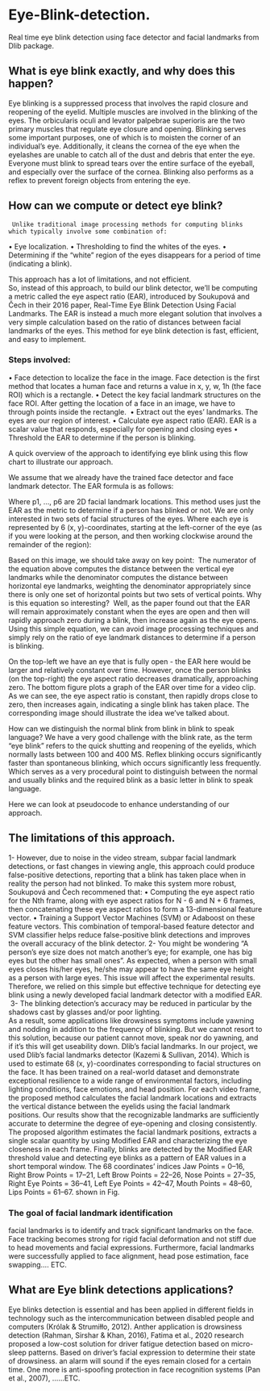 # Eye-Blink-detection.
Real time eye blink detection using face detector and facial landmarks from Dlib package. 

## What is eye blink exactly, and why does this happen?‎

Eye blinking is a suppressed process that involves the rapid closure and reopening ‎of the eyelid. Multiple muscles are involved in the blinking of the eyes. 
The orbicularis oculi and levator palpebrae superioris are the two primary muscles ‎that regulate eye closure and opening.‎
Blinking serves some important purposes, one of which is to moisten the corner of ‎an individual’s eye. 
Additionally, it cleans the cornea of the eye when the ‎eyelashes are unable to catch all of the dust and debris that enter the eye. 
Everyone must blink to spread tears over the entire surface of the eyeball, and especially over the surface of the cornea. Blinking also performs as a reflex to prevent foreign objects from entering the eye.‎

## How can we compute or detect eye blink? 
     Unlike traditional image processing methods for computing blinks ‎which ‎typically involve some combination of:‎

•	Eye localization.‎
•	Thresholding to find the whites of the eyes.‎
•	Determining if the “white” region of the eyes disappears for a ‎period of ‎time (indicating a blink).‎

This approach has a lot of limitations, and not efficient.  
So, instead of this approach, to build our blink detector, we’ll be computing a ‎metric called the eye aspect ratio (EAR), introduced by Soukupová and Čech in ‎their 2016 paper, Real-Time Eye Blink Detection Using Facial Landmarks. 
The EAR is instead a much more elegant solution that involves a very simple ‎calculation based on the ratio of distances between facial landmarks of the eyes. 
This method for eye blink detection is fast, efficient, and easy to implement.‎

### Steps involved:‎
•	Face detection to localize the face in the image.‎
Face detection is the first method that locates a human face and returns a ‎value in x, y, w, 1h (the face ROI) which is a rectangle.‎
•	Detect the key facial landmark structures on the face ROI. 
After getting the location of a face in an image, we have to through points ‎inside the rectangle. ‎
•	Extract out the eyes’ landmarks. 
The eyes are our region of interest.‎
•	Calculate eye aspect ratio (EAR). 
EAR is a scalar value that responds, especially for opening and closing eyes
•	Threshold the EAR to determine if the person is blinking.‎
 
A quick overview of the approach to identifying eye blink using this flow chart to ‎illustrate our approach.‎

 



 

We assume that we already have the trained face detector and face landmark ‎detector.
The EAR formula is as follows: 
 
Where p1, …, p6 are 2D facial landmark locations. 
This method uses just the EAR as the metric to determine if a person has ‎blinked ‎or not. 
We are only interested in two sets of facial structures of the eyes. 
Where each eye is represented by 6 (x, y)-coordinates, starting at the left-corner ‎of the eye (as if you were looking at the person, and then working clockwise ‎around the remainder of the region):‎
 
Based on this image, we should take away on key point:‎
‎ 
The numerator of the equation above computes the distance between the ‎vertical eye landmarks while the denominator computes the distance between ‎horizontal eye landmarks, weighting the denominator appropriately since there ‎is only one set of horizontal points but two sets of vertical points.‎
Why is this equation so interesting? 
‎ 
Well, as the paper found out that the EAR will remain approximately constant ‎when the eyes are open and ‎then will rapidly approach zero during a blink, then ‎increase again as the eye ‎opens.‎ 
Using this simple equation, we can avoid image processing techniques and simply ‎rely on the ratio of eye landmark distances to determine if a person is blinking.‎
 
 
On the top-left we have an eye that is fully open - the EAR here would be larger ‎and relatively constant over time. However, once the person blinks (on the top-‎right) the eye aspect ratio decreases dramatically, approaching zero. 
The bottom figure plots a graph of the EAR over time for a video clip. As we can ‎see, the eye aspect ratio is constant, then rapidly drops close to zero, then ‎increases again, indicating a single blink has taken place. 
The corresponding image should illustrate the idea we’ve talked about.‎
 

How can we distinguish the normal blink from blink in blink to speak language?‎
We have a very good challenge with the blink rate, as the term “eye blink” refers ‎to the quick shutting and reopening of the eyelids, which normally lasts ‎between 100 and 400 MS. 
Reflex blinking occurs significantly faster than spontaneous blinking, which occurs ‎significantly less frequently.‎‏ 
Which serves as a very procedural point to distinguish between the normal and ‎usually blinks and the required blink as a basic letter in blink to speak language. 

Here we can look at pseudocode ‎to enhance understanding of our approach.‎
 

## The limitations of this approach.‎
‎1-‎	However, due to noise in the video stream, subpar facial landmark ‎detections, or fast changes in viewing angle, this approach could produce ‎false-positive detections, reporting that a blink has taken place when in ‎reality the person had not blinked.‎
To make this system more robust, Soukupová and Čech recommened that:‎
•	Computing the eye aspect ratio for the Nth frame, along with eye aspect ‎ratios ‎for N - 6 and N + 6 frames, then concatenating these eye aspect ratios ‎to ‎form a 13-dimensional feature vector.‎
•	Training a Support Vector Machines (SVM) or Adaboost on these feature ‎vectors.‎
This combination of temporal-based feature detector and SVM classifier helps ‎‎reduce false-positive blink detections and improves the overall accuracy of ‎the ‎blink detector.‎
‎2-‎	You might be wondering “A person’s eye size does not match another’s ‎eye; for example, one has big eyes but the other has small ones”. 
As expected, when a person with small eyes closes his/her eyes, he/she ‎may appear to have the same eye height as a person with large eyes. This ‎issue will affect the experimental results. 
Therefore, we relied on this simple but effective technique for detecting eye ‎blink using a newly developed facial landmark detector with a modified ‎EAR. ‎
‎3-‎	The blinking detection’s accuracy may be reduced in particular by the ‎shadows cast by glasses and/or poor lighting.  
As a result, some applications like drowsiness symptoms include yawning ‎and nodding in addition to the frequency of blinking. But we cannot ‎resort to this solution, because our patient cannot move, speak nor do ‎yawning, and if it’s this will get useability down.‎
Dlib’s facial landmarks.‎
In our project, we used Dlib’s facial landmarks detector (Kazemi & Sullivan, ‎‎2014). Which is used to estimate 68 (x, y)-coordinates corresponding to facial ‎structures on the face. It has been trained on a real-world dataset and ‎demonstrate exceptional resilience to a wide range of environmental factors, ‎including lighting conditions, face emotions, and head position. For each video ‎frame, the proposed method calculates the facial landmark locations and extracts ‎the vertical distance between the eyelids using the facial landmark positions. 
Our results show that the recognizable landmarks are sufficiently accurate to ‎determine the degree of eye-opening and closing consistently. 
The proposed algorithm estimates the facial landmark positions, extracts a single ‎scalar quantity by using Modified EAR and characterizing the eye closeness in ‎each frame. 
Finally, blinks are detected by the Modified EAR threshold value and detecting eye ‎blinks as a pattern of EAR values in a short temporal window.‎
The 68 coordinates’ indices Jaw Points = 0–16, Right Brow Points = 17–21, Left ‎Brow Points = 22–26, Nose Points = 27–35, Right Eye Points = 36–41, Left Eye ‎Points = 42–47, Mouth Points = 48–60, Lips Points = 61–67.‎
shown in Fig. ‎
 

### The goal of facial landmark identification 
facial landmarks is to identify and track significant ‎landmarks on the face. Face tracking becomes strong for rigid facial deformation ‎and not stiff due to head movements and facial expressions. Furthermore, facial ‎landmarks were successfully applied to face alignment, head pose estimation, face ‎swapping…. ETC.‎

## What are Eye blink detections applications?‎
Eye blinks detection is essential and has been applied in different fields in ‎technology such as the intercommunication between disabled people and ‎computers (Królak & Strumiłło, 2012). Anther application is drowsiness ‎detection (Rahman, Sirshar & Khan, 2016), Fatima et al., 2020 research ‎proposed a low-cost solution for driver fatigue detection based on micro-sleep ‎patterns. 
Based on driver’s facial expression to determine their state of drowsiness. an ‎alarm will sound if the eyes remain closed for a certain time. One more is anti-‎spoofing protection in face recognition systems (Pan et al., 2007), ……ETC.‎
